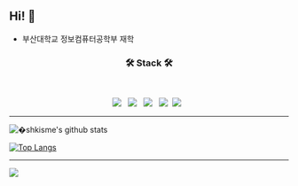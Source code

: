## Hi! :wave:
- 부산대학교 정보컴퓨터공학부 재학

<h3 align="center"><b>🛠 Stack 🛠</b></h3>
</br>
<p align="center">
<img src="https://img.shields.io/badge/HTML5-E34F26?style=flat-square&logo=HTML5&logoColor=white"/></a> &nbsp
<img src="https://img.shields.io/badge/CSS3-1572B6?style=flat-square&logo=CSS3&logoColor=white"/></a> &nbsp
<img src="https://img.shields.io/badge/JavaScript-F7DF1E?style=flat-square&logo=JavaScript&logoColor=white"/></a> &nbsp
<img src="https://img.shields.io/badge/Python-3766AB?style=flat-square&logo=Python&logoColor=white"/></a>&nbsp
<img src="https://img.shields.io/badge/c++-00599C?style=flat-square&logo=c%2B%2B&logoColor=white"/></a> &nbsp

<hr>

![�shkisme's github stats](https://github-readme-stats.vercel.app/api?username=shkisme&show_icons=true)

[![Top Langs](https://github-readme-stats.vercel.app/api/top-langs/?username=shkisme&layout=compact)](https://github.com/anuraghazra/github-readme-stats)

<hr>
<img align="center" src="http://mazassumnida.wtf/api/v2/generate_badge?boj=shk010130">

<!--
**shkisme/shkisme** is a ✨ _special_ ✨ repository because its `README.md` (this file) appears on your GitHub profile.

Here are some ideas to get you started:

- 🔭 I’m currently working on ...
- 🌱 I’m currently learning ...
- 👯 I’m looking to collaborate on ...
- 🤔 I’m looking for help with ...
- 💬 Ask me about ...
- 📫 How to reach me: ...
- 😄 Pronouns: ...
- ⚡ Fun fact: ...
-->

